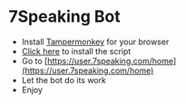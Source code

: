 # 7Speaking Bot
- Install [Tampermonkey](https://www.tampermonkey.net/) for your browser
- [Click here](https://github.com/quantumsheep/7speaking-bot/blob/master/7speaking.user.js) to install the script
- Go to [https://user.7speaking.com/home](https://user.7speaking.com/home)
- Let the bot do its work
- Enjoy
